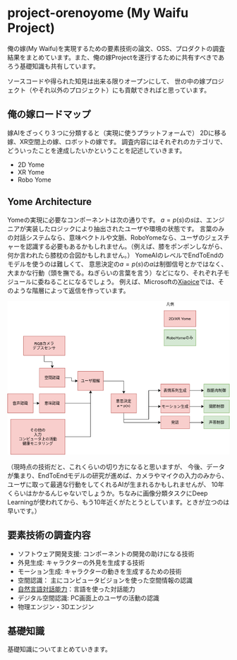 # project-orenoyome (My Waifu Project)
俺の嫁(My Waifu)を実現するための要素技術の論文、OSS、プロダクトの調査結果をまとめています。また、俺の嫁Projectを遂行するために共有すべきであろう基礎知識も共有しています。

ソースコードや得られた知見は出来る限りオープンにして、
世の中の嫁プロジェクト（やそれ以外のプロジェクト）にも貢献できればと思っています。

## 俺の嫁ロードマップ
嫁AIをざっくり３つに分類すると（実現に使うプラットフォームで）
2Dに移る嫁、XR空間上の嫁、ロボットの嫁です。
調査内容にはそれぞれのカテゴリで、どういったことを達成したいかということを記述していきます。

* 2D Yome
* XR Yome
* Robo Yome

## Yome Architecture
Yomeの実現に必要なコンポーネントは次の通りです。
$a=p(s)$の$s$は、エンジニアが実装したロジックにより抽出されたユーザや環境の状態です。
言葉のみの対話システムなら、意味ベクトルや文脈、RoboYomeなら、ユーザのジェスチャーを認識する必要もあるかもしれません。（例えば、膝をポンポンしながら、何か言われたら膝枕の合図かもしれません。）
YomeAIのレベルでEndToEndのモデルを使うのは難しくて、
意思決定の$a=p(s)$の$a$は制御信号とかではなく、大まかな行動（頭を撫でる。ねぎらいの言葉を言う）などになり、それぞれ子モジュールに委ねることになるでしょう。
例えば、Microsoftの[Xiaoice](https://arxiv.org/pdf/1812.08989.pdf)では、そのような階層によって返信を作っています。

![yome_architecture](yome_architecture.png)

（現時点の技術だと、これくらいの切り方になると思いますが、
今後、データが集まり、EndToEndモデルの研究が進めば、カメラやマイクの入力のみから、
ユーザに取って最適な行動をしてくれるAIが生まれるかもしれませんが、
10年くらいはかかるんじゃないでしょうか。ちなみに画像分類タスクにDeep Learningが使われてから、もう10年近くがたとうとしています。ときが立つのは早いです。）

## 要素技術の調査内容

* ソフトウェア開発支援: コンポーネントの開発の助けになる技術
* 外見生成: キャラクターの外見を生成する技術
* モーション生成: キャラクターの動きを生成するための技術
* 空間認識： 主にコンピュータビジョンを使った空間情報の認識
* [自然言語対話能力](language_understanding.md)：言語を使った対話能力
* デジタル空間認識: PC画面上のユーザの活動の認識
* 物理エンジン・3Dエンジン

## 基礎知識
基礎知識についてまとめていきます。

